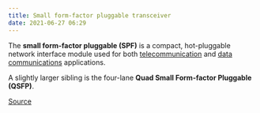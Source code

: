 ```yaml
---
title: Small form-factor pluggable transceiver
date: 2021-06-27 06:29
---
```


The **small form-factor pluggable (SPF)** is a compact, hot-pluggable network
interface module used for both [telecommunication](20210625060256-telecommunications.md) 
and [data communications](20210626092621-data-communication.md)
applications.

A slightly larger sibling is the four-lane **Quad Small Form-factor Pluggable (QSFP)**.

[Source](https://en.wikipedia.org/wiki/Small_form-factor_pluggable_transceiver)
